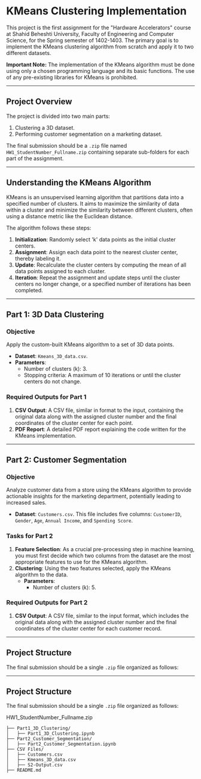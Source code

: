 # KMeans Clustering Implementation

This project is the first assignment for the "Hardware Accelerators" course at Shahid Beheshti University, Faculty of Engineering and Computer Science, for the Spring semester of 1402-1403. The primary goal is to implement the KMeans clustering algorithm from scratch and apply it to two different datasets.

**Important Note:** The implementation of the KMeans algorithm must be done using only a chosen programming language and its basic functions. The use of any pre-existing libraries for KMeans is prohibited.

***

## Project Overview

The project is divided into two main parts:
1.  Clustering a 3D dataset.
2.  Performing customer segmentation on a marketing dataset.

The final submission should be a `.zip` file named `HW1_StudentNumber_Fullname.zip` containing separate sub-folders for each part of the assignment.

***

## Understanding the KMeans Algorithm

KMeans is an unsupervised learning algorithm that partitions data into a specified number of clusters. It aims to maximize the similarity of data within a cluster and minimize the similarity between different clusters, often using a distance metric like the Euclidean distance.

The algorithm follows these steps:
1.  **Initialization**: Randomly select 'k' data points as the initial cluster centers.
2.  **Assignment**: Assign each data point to the nearest cluster center, thereby labeling it.
3.  **Update**: Recalculate the cluster centers by computing the mean of all data points assigned to each cluster.
4.  **Iteration**: Repeat the assignment and update steps until the cluster centers no longer change, or a specified number of iterations has been completed.

***

## Part 1: 3D Data Clustering

### Objective
Apply the custom-built KMeans algorithm to a set of 3D data points.

* **Dataset**: `Kmeans_3D_data.csv`.
* **Parameters**:
    * Number of clusters (k): 3.
    * Stopping criteria: A maximum of 10 iterations or until the cluster centers do not change.

### Required Outputs for Part 1
1.  **CSV Output**: A CSV file, similar in format to the input, containing the original data along with the assigned cluster number and the final coordinates of the cluster center for each point.
2.  **PDF Report**: A detailed PDF report explaining the code written for the KMeans implementation.

***

## Part 2: Customer Segmentation

### Objective
Analyze customer data from a store using the KMeans algorithm to provide actionable insights for the marketing department, potentially leading to increased sales.

* **Dataset**: `Customers.csv`. This file includes five columns: `CustomerID`, `Gender`, `Age`, `Annual Income`, and `Spending Score`.

### Tasks for Part 2
1.  **Feature Selection**: As a crucial pre-processing step in machine learning, you must first decide which two columns from the dataset are the most appropriate features to use for the KMeans algorithm.
2.  **Clustering**: Using the two features selected, apply the KMeans algorithm to the data.
    * **Parameters**:
        * Number of clusters (k): 5.

### Required Outputs for Part 2
1.  **CSV Output**: A CSV file, similar to the input format, which includes the original data along with the assigned cluster number and the final coordinates of the cluster center for each customer record.

***

## Project Structure

The final submission should be a single `.zip` file organized as follows:

***

## **Project Structure**

The final submission should be a single `.zip` file organized as follows:

HW1_StudentNumber_Fullname.zip

```
├── Part1_3D_Clustering/            
│   ├── Part1_3D_Clustering.ipynb
├── Part2_Customer_Segmentation/            
│   ├── Part2_Customer_Segmentation.ipynb  
├── CSV Files/        
│   ├── Customers.csv 
│   ├── Kmeans_3D_data.csv
│   ├── S2-Output.csv   
├── README.md           
```
